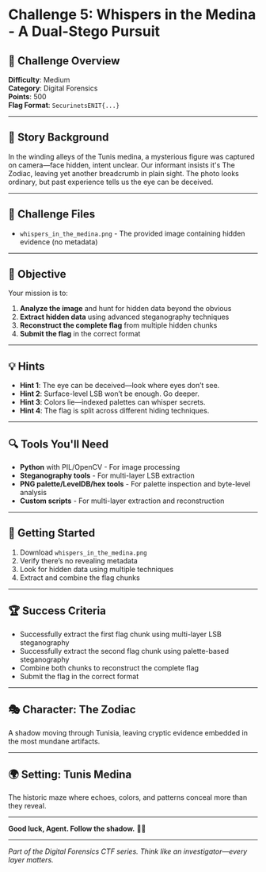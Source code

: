 # Challenge 5: Whispers in the Medina - A Dual-Stego Pursuit

## 🎯 Challenge Overview
**Difficulty**: Medium  
**Category**: Digital Forensics  
**Points**: 500  
**Flag Format**: `SecurinetsENIT{...}`

---

## 📖 Story Background
In the winding alleys of the Tunis medina, a mysterious figure was captured on camera—face hidden, intent unclear. Our informant insists it's The Zodiac, leaving yet another breadcrumb in plain sight. The photo looks ordinary, but past experience tells us the eye can be deceived.

---

## 🎁 Challenge Files
- `whispers_in_the_medina.png` - The provided image containing hidden evidence (no metadata)

---

## 🎯 Objective
Your mission is to:
1. **Analyze the image** and hunt for hidden data beyond the obvious
2. **Extract hidden data** using advanced steganography techniques
3. **Reconstruct the complete flag** from multiple hidden chunks
4. **Submit the flag** in the correct format

---

## 💡 Hints
- **Hint 1**: The eye can be deceived—look where eyes don’t see.
- **Hint 2**: Surface-level LSB won’t be enough. Go deeper.
- **Hint 3**: Colors lie—indexed palettes can whisper secrets.
- **Hint 4**: The flag is split across different hiding techniques.

---

## 🔍 Tools You'll Need
- **Python** with PIL/OpenCV - For image processing
- **Steganography tools** - For multi-layer LSB extraction
- **PNG palette/LevelDB/hex tools** - For palette inspection and byte-level analysis
- **Custom scripts** - For multi-layer extraction and reconstruction

---

## 🚀 Getting Started
1. Download `whispers_in_the_medina.png`
2. Verify there’s no revealing metadata
3. Look for hidden data using multiple techniques
4. Extract and combine the flag chunks

---

## 🏆 Success Criteria
- Successfully extract the first flag chunk using multi-layer LSB steganography
- Successfully extract the second flag chunk using palette-based steganography
- Combine both chunks to reconstruct the complete flag
- Submit the flag in the correct format

---

## 🎭 Character: The Zodiac
A shadow moving through Tunisia, leaving cryptic evidence embedded in the most mundane artifacts.

---

## 🌍 Setting: Tunis Medina
The historic maze where echoes, colors, and patterns conceal more than they reveal.

---

**Good luck, Agent. Follow the shadow.** 🕵️‍♂️

---

*Part of the Digital Forensics CTF series. Think like an investigator—every layer matters.*

